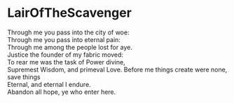 # LairOfTheScavenger
Through me you pass into the city of woe:  
Through me you pass into eternal pain:  
Through me among the people lost for aye.  
Justice the founder of my fabric moved:  
To rear me was the task of Power divine,         
Supremest Wisdom, and primeval Love. 
Before me things create were none, save things  
Eternal, and eternal I endure.  
Abandon all hope, ye who enter here.